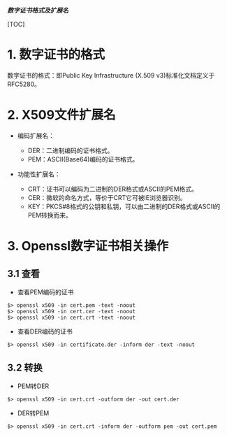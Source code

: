 ***数字证书格式及扩展名***

[TOC]

# 1. 数字证书的格式

数字证书的格式：即Public Key Infrastructure (X.509 v3)标准化文档定义于RFC5280。

# 2. X509文件扩展名

- 编码扩展名：
    - DER：二进制编码的证书格式。
	- PEM：ASCII(Base64)编码的证书格式。
	
- 功能性扩展名：
    - CRT：证书可以编码为二进制的DER格式或ASCII的PEM格式。
    - CER：微软的命名方式，等价于CRT它可被IE浏览器识别。
    - KEY：PKCS#8格式的公钥和私钥，可以由二进制的DER格式或ASCII的PEM转换而来。
	
# 3. Openssl数字证书相关操作

## 3.1 查看

- 查看PEM编码的证书
```
$> openssl x509 -in cert.pem -text -noout
$> openssl x509 -in cert.cer -text -noout
$> openssl x509 -in cert.crt -text -noout
```	

- 查看DER编码的证书
``` 
$> openssl x509 -in certificate.der -inform der -text -noout
```

## 3.2 转换

- PEM转DER
```
$> openssl x509 -in cert.crt -outform der -out cert.der
```

- DER转PEM
```
$> openssl x509 -in cert.crt -inform der -outform pem -out cert.pem
```
	